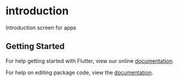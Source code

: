 # introduction

Introduction screen for apps

## Getting Started

For help getting started with Flutter, view our online [documentation](https://flutter.io/).

For help on editing package code, view the [documentation](https://flutter.io/developing-packages/).
